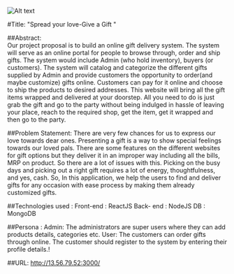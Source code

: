 ![Alt text](https://encrypted-tbn0.gstatic.com/images?q=tbn:ANd9GcRvYmoc0r3_aPFAVHmQMIHmSjEipO0gk-oxAg&usqp=CAU)

#Title: "Spread your love-Give a Gift "

##Abstract:  
Our project proposal is to build an online gift delivery system. The system will serve as an online portal for people to browse through, order and ship gifts. The system would include Admin (who hold inventory), buyers (or customers). The system will catalog and categorize the different gifts supplied by Admin and provide customers the opportunity to order(and maybe customize) gifts online. Customers can pay for it online and choose to ship the products to desired addresses. This website will bring all the gift items wrapped and delivered at your doorstep. All you need to do is just grab the gift and go to the party without being indulged in hassle of leaving your place, reach to the required shop, get the item, get it wrapped and then go to the party. 

##Problem Statement:
There are very few chances for us to express our love towards dear ones. Presenting a gift is a way to show special feelings towards our loved pals. There are some features on the different websites for gift options but they deliver it in an improper way including all the bills, MRP on product. So there are a lot of issues with this. Picking on the busy days and picking out a right gift requires a lot of energy, thoughtfulness, and yes, cash. So, In this application, we help the users to find and deliver gifts for any occasion with ease process by making them already customized gifts.

##Technologies used :
Front-end : ReactJS
Back- end : NodeJS
DB : MongoDB

##Persona :
Admin: The administrators are super users where they can add products details, categories etc.
User: The customers can order gifts through online. The customer should register to the system by entering their profile details.!
 
##URL: http://13.56.79.52:3000/
